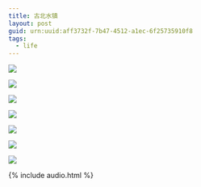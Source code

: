 ```yaml
---
title: 古北水镇
layout: post
guid: urn:uuid:aff3732f-7b47-4512-a1ec-6f25735910f8
tags:
  - life
---
```


![](http://7u2nrz.com1.z0.glb.clouddn.com/IMG_0204.JPG)

![](http://7u2nrz.com1.z0.glb.clouddn.com/IMG_0212.JPG)

![](http://7u2nrz.com1.z0.glb.clouddn.com/IMG_foot.JPG)

![](http://7u2nrz.com1.z0.glb.clouddn.com/IMG_0231.JPG)

![](http://7u2nrz.com1.z0.glb.clouddn.com/IMG_0236.JPG)

![](http://7u2nrz.com1.z0.glb.clouddn.com/IMG_0237.JPG)

![](http://7u2nrz.com1.z0.glb.clouddn.com/KwaP7tX%20-%20Imgur.jpg)


{% include audio.html %}
